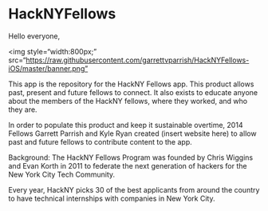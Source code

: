 HackNYFellows
=============

Hello everyone, 


<img style=“width:800px;” src=“https://raw.githubusercontent.com/garrettvparrish/HackNYFellows-iOS/master/banner.png”</img>

This app is the repository for the HackNY Fellows app. This product allows past, present and future fellows to connect. It also exists to educate anyone about the members of the HackNY fellows, where they worked, and who they are. 

In order to populate this product and keep it sustainable overtime, 2014 Fellows Garrett Parrish and Kyle Ryan created (insert website here) to allow past and future fellows to contribute content to the app. 

Background:
The HackNY Fellows Program was founded by Chris Wiggins and Evan Korth in 2011 to federate the next generation of hackers for the New York City Tech Community. 

Every year, HackNY picks 30 of the best applicants from around the country to have technical internships with companies in New York City. 